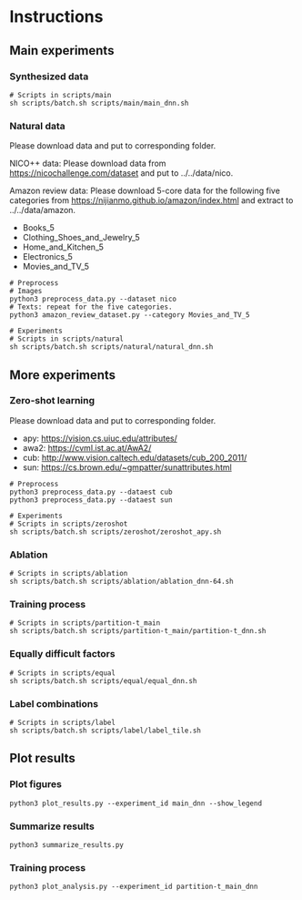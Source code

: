 # Instructions

## Main experiments

### Synthesized data

    # Scripts in scripts/main
    sh scripts/batch.sh scripts/main/main_dnn.sh

### Natural data

Please download data and put to corresponding folder.

NICO++ data: Please download data from https://nicochallenge.com/dataset and put to ../../data/nico.

Amazon review data:
Please download 5-core data for the following five categories from https://nijianmo.github.io/amazon/index.html and
extract to ../../data/amazon.

- Books_5
- Clothing_Shoes_and_Jewelry_5
- Home_and_Kitchen_5
- Electronics_5
- Movies_and_TV_5

```
# Preprocess
# Images
python3 preprocess_data.py --dataset nico
# Texts: repeat for the five categories.
python3 amazon_review_dataset.py --category Movies_and_TV_5

# Experiments
# Scripts in scripts/natural
sh scripts/batch.sh scripts/natural/natural_dnn.sh
```

## More experiments

### Zero-shot learning

Please download data and put to corresponding folder.

- apy: https://vision.cs.uiuc.edu/attributes/
- awa2: https://cvml.ist.ac.at/AwA2/
- cub: http://www.vision.caltech.edu/datasets/cub_200_2011/
- sun: https://cs.brown.edu/~gmpatter/sunattributes.html

```
# Preprocess
python3 preprocess_data.py --dataest cub
python3 preprocess_data.py --dataest sun

# Experiments
# Scripts in scripts/zeroshot
sh scripts/batch.sh scripts/zeroshot/zeroshot_apy.sh
```

### Ablation

    # Scripts in scripts/ablation
    sh scripts/batch.sh scripts/ablation/ablation_dnn-64.sh
    
### Training process

    # Scripts in scripts/partition-t_main
    sh scripts/batch.sh scripts/partition-t_main/partition-t_dnn.sh

### Equally difficult factors

    # Scripts in scripts/equal
    sh scripts/batch.sh scripts/equal/equal_dnn.sh

### Label combinations

    # Scripts in scripts/label
    sh scripts/batch.sh scripts/label/label_tile.sh

## Plot results

### Plot figures

    python3 plot_results.py --experiment_id main_dnn --show_legend

### Summarize results

    python3 summarize_results.py

### Training process

    python3 plot_analysis.py --experiment_id partition-t_main_dnn
